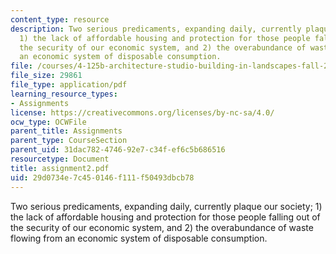 ```yaml
---
content_type: resource
description: Two serious predicaments, expanding daily, currently plaque our society;
  1) the lack of affordable housing and protection for those people falling out of
  the security of our economic system, and 2) the overabundance of waste flowing from
  an economic system of disposable consumption.
file: /courses/4-125b-architecture-studio-building-in-landscapes-fall-2005/29d0734e7c450146f111f50493dbcb78_assignment2.pdf
file_size: 29861
file_type: application/pdf
learning_resource_types:
- Assignments
license: https://creativecommons.org/licenses/by-nc-sa/4.0/
ocw_type: OCWFile
parent_title: Assignments
parent_type: CourseSection
parent_uid: 31dac782-4746-92e7-c34f-ef6c5b686516
resourcetype: Document
title: assignment2.pdf
uid: 29d0734e-7c45-0146-f111-f50493dbcb78
---
```

Two serious predicaments, expanding daily, currently plaque our society; 1) the lack of affordable housing and protection for those people falling out of the security of our economic system, and 2) the overabundance of waste flowing from an economic system of disposable consumption.